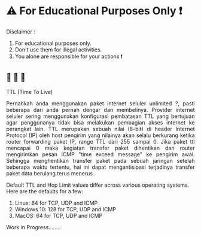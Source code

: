 # :warning: For Educational Purposes Only :exclamation:

Disclaimer :
1. For educational purposes only.
2. Don't use them for illegal activities.
3. You alone are responsible for your actions :exclamation:

:see_no_evil: :hear_no_evil: :speak_no_evil: 
----------------------------------------------------------------------------------------------------------------------------
TTL (Time To Live)
<p align="justify">
Pernahkah anda menggunakan paket internet seluler unlimited ?, pasti beberapa dari anda pernah dengar dan membelinya. Provider internet seluler sering menggunakan konfigurasi pembatasan TTL yang bertujuan agar penggunanya tidak bisa melakukan pembagian akses internet ke perangkat lain. 
TTL merupakan sebuah nilai (8-bit) di header Internet Protocol (IP) oleh host pengirim yang nilainya akan selalu berkurang ketika router forwarding paket IP, range TTL dari 255 sampai 0. Jika paket ttl mencapai 0 maka kegiatan transfer paket dihentikan dan router mengirimkan pesan ICMP "time exceed message" ke pengirim awal. Sehingga menghentikan transfer paket pada  sebuah jaringan setelah beberapa waktu tertentu, hal ini dapat mengantisipasi terjadinya transfer paket data berulang terus menerus. 
</p>

Default TTL and Hop Limit values differ across various operating systems. Here are the defaults for a few:
<ol>
  <li>Linux: 64 for TCP, UDP and ICMP</li>
  <li>Windows 10: 128 for TCP, UDP and ICMP</li>
  <li>MacOS: 64 for TCP, UDP and ICMP</li>


</ol>

Work in Progress........
